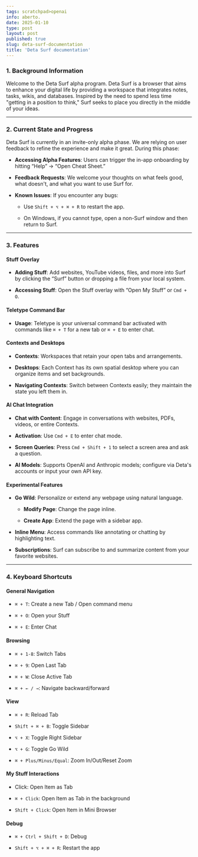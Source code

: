 ```yaml
---
tags: scratchpad>openai
info: aberto.
date: 2025-01-10
type: post
layout: post
published: true
slug: deta-surf-documentation
title: 'Deta Surf documentation'
---
```

### **1. Background Information**

Welcome to the Deta Surf alpha program. Deta Surf is a browser that aims to enhance your digital life by providing a workspace that integrates notes, tasks, wikis, and databases. Inspired by the need to spend less time "getting in a position to think," Surf seeks to place you directly in the middle of your ideas.

---

### **2. Current State and Progress**

Deta Surf is currently in an invite-only alpha phase. We are relying on user feedback to refine the experience and make it great. During this phase:

- **Accessing Alpha Features**: Users can trigger the in-app onboarding by hitting “Help” → “Open Cheat Sheet.”

- **Feedback Requests**: We welcome your thoughts on what feels good, what doesn't, and what you want to use Surf for.

- **Known Issues**: If you encounter any bugs:

  - Use `Shift + ⌥ + ⌘ + R` to restart the app.

  - On Windows, if you cannot type, open a non-Surf window and then return to Surf.

---

### **3. Features**

#### **Stuff Overlay**

- **Adding Stuff**: Add websites, YouTube videos, files, and more into Surf by clicking the “Surf” button or dropping a file from your local system.

- **Accessing Stuff**: Open the Stuff overlay with “Open My Stuff” or `Cmd + O`.

#### **Teletype Command Bar**

- **Usage**: Teletype is your universal command bar activated with commands like `⌘ + T` for a new tab or `⌘ + E` to enter chat.

#### **Contexts and Desktops**

- **Contexts**: Workspaces that retain your open tabs and arrangements.

- **Desktops**: Each Context has its own spatial desktop where you can organize items and set backgrounds.

- **Navigating Contexts**: Switch between Contexts easily; they maintain the state you left them in.

#### **AI Chat Integration**

- **Chat with Content**: Engage in conversations with websites, PDFs, videos, or entire Contexts.

- **Activation**: Use `Cmd + E` to enter chat mode.

- **Screen Queries**: Press `Cmd + Shift + 1` to select a screen area and ask a question.

- **AI Models**: Supports OpenAI and Anthropic models; configure via Deta's accounts or input your own API key.

#### **Experimental Features**

- **Go Wild**: Personalize or extend any webpage using natural language.

  - **Modify Page**: Change the page inline.

  - **Create App**: Extend the page with a sidebar app.

- **Inline Menu**: Access commands like annotating or chatting by highlighting text.

- **Subscriptions**: Surf can subscribe to and summarize content from your favorite websites.

---

### **4. Keyboard Shortcuts**

#### **General Navigation**

- `⌘ + T`: Create a new Tab / Open command menu

- `⌘ + O`: Open your Stuff

- `⌘ + E`: Enter Chat

#### **Browsing**

- `⌘ + 1-8`: Switch Tabs

- `⌘ + 9`: Open Last Tab

- `⌘ + W`: Close Active Tab

- `⌘ + ← / →`: Navigate backward/forward

#### **View**

- `⌘ + R`: Reload Tab

- `Shift + ⌘ + B`: Toggle Sidebar

- `⌥ + X`: Toggle Right Sidebar

- `⌥ + G`: Toggle Go Wild

- `⌘ + Plus/Minus/Equal`: Zoom In/Out/Reset Zoom

#### **My Stuff Interactions**

- Click: Open Item as Tab

- `⌘ + Click`: Open Item as Tab in the background

- `Shift + Click`: Open Item in Mini Browser

#### **Debug**

- `⌘ + Ctrl + Shift + D`: Debug

- `Shift + ⌥ + ⌘ + R`: Restart the app